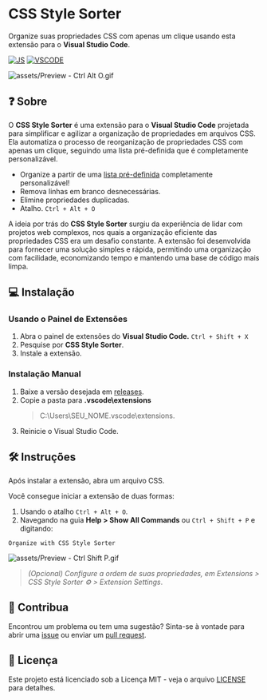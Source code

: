 # CSS Style Sorter
Organize suas propriedades CSS com apenas um clique usando esta extensão para o **Visual Studio Code**.

[![JS](https://img.shields.io/badge/JavaScript-F7DF1E?style=for-the-badge&logo=javascript&logoColor=black)](#) 
[![VSCODE](https://img.shields.io/badge/VSCode-0078D4?style=for-the-badge&logo=visual%20studio%20code&logoColor=white)](#)

![assets/Preview - Ctrl Alt O.gif](/assets/Preview-Ctrl-Alt-O.gif)

## ❓ Sobre
O **CSS Style Sorter** é uma extensão para o **Visual Studio Code** projetada para simplificar e agilizar a organização de propriedades em arquivos CSS. Ela automatiza o processo de reorganização de propriedades CSS com apenas um clique, seguindo uma lista pré-definida que é completamente personalizável.
- Organize a partir de uma [lista pré-definida](https://github.com/victorhmszzero/Css-Style-Sorter/orderList.txt) completamente personalizável!
- Remova linhas em branco desnecessárias.
- Elimine propriedades duplicadas.
- Atalho. `Ctrl + Alt + O`

A ideia por trás do **CSS Style Sorter** surgiu da experiência de lidar com projetos web complexos, nos quais a organização eficiente das propriedades CSS era um desafio constante. A extensão foi desenvolvida para fornecer uma solução simples e rápida, permitindo uma organização com facilidade, economizando tempo e mantendo uma base de código mais limpa.

## 💻 Instalação

### Usando o Painel de Extensões

1. Abra o painel de extensões do **Visual Studio Code.** `Ctrl + Shift + X`
2. Pesquise por **CSS Style Sorter**.
3. Instale a extensão.

### Instalação Manual

1. Baixe a versão desejada em [releases](https://github.com/victorhmszzero/Css-Style-Sorter/releases).
2. Copie a pasta para **.vscode\extensions**
   >C:\Users\SEU_NOME\.vscode\extensions.
3. Reinicie o Visual Studio Code.

## 🛠 Instruções
Após instalar a extensão, abra um arquivo CSS.

Você consegue iniciar a extensão de duas formas:

1. Usando o atalho `Ctrl + Alt + O`.
2. Navegando na guia **Help > Show All Commands** ou `Ctrl + Shift + P` e digitando:
```txt
Organize with CSS Style Sorter
```

![assets/Preview - Ctrl Shift P.gif](/assets/Preview-Ctrl-Shit-P.gif)

> *(Opcional) Configure a ordem de suas propriedades, em Extensions > CSS Style Sorter ⚙ > Extension Settings*.

## 🤝 Contribua

Encontrou um problema ou tem uma sugestão? Sinta-se à vontade para abrir uma [issue](https://github.com/victorhmszzero/Css-Style-Sorter/issues) ou enviar um [pull request](https://github.com/victorhmszzero/Css-Style-Sorter/pulls).

## 📌 Licença

Este projeto está licenciado sob a Licença MIT - veja o arquivo [LICENSE](https://github.com/victorhmszzero/Css-Style-Sorter/blob/main/LICENSE) para detalhes.
